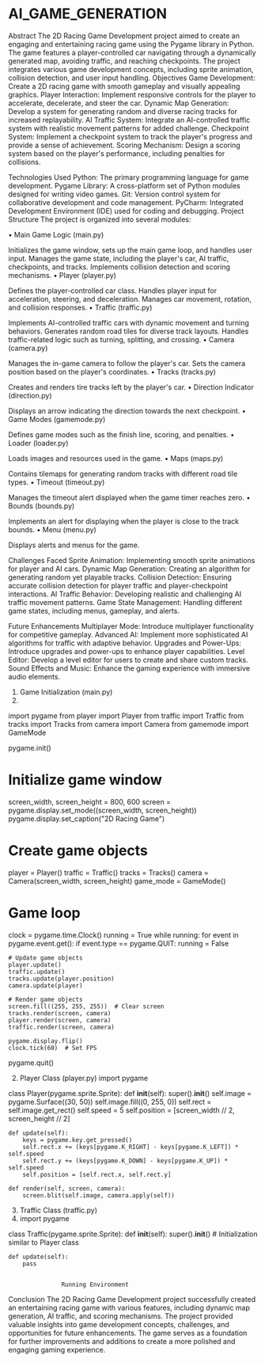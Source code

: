 # AI_GAME_GENERATION

Abstract
The 2D Racing Game Development project aimed to create an engaging and entertaining racing game using the Pygame library in Python. The game features a player-controlled car navigating through a dynamically generated map, avoiding traffic, and reaching checkpoints. The project integrates various game development concepts, including sprite animation, collision detection, and user input handling.
Objectives
Game Development: Create a 2D racing game with smooth gameplay and visually appealing graphics.
Player Interaction: Implement responsive controls for the player to accelerate, decelerate, and steer the car.
Dynamic Map Generation: Develop a system for generating random and diverse racing tracks for increased replayability.
AI Traffic System: Integrate an AI-controlled traffic system with realistic movement patterns for added challenge.
Checkpoint System: Implement a checkpoint system to track the player's progress and provide a sense of achievement.
Scoring Mechanism: Design a scoring system based on the player's performance, including penalties for collisions.

Technologies Used
Python: The primary programming language for game development.
Pygame Library: A cross-platform set of Python modules designed for writing video games.
Git: Version control system for collaborative development and code management.
PyCharm: Integrated Development Environment (IDE) used for coding and debugging.
Project Structure
The project is organized into several modules:

•	Main Game Logic (main.py)

Initializes the game window, sets up the main game loop, and handles user input.
Manages the game state, including the player's car, AI traffic, checkpoints, and tracks.
Implements collision detection and scoring mechanisms.
•	Player (player.py)

Defines the player-controlled car class.
Handles player input for acceleration, steering, and deceleration.
Manages car movement, rotation, and collision responses.
•	Traffic (traffic.py)

Implements AI-controlled traffic cars with dynamic movement and turning behaviors.
Generates random road tiles for diverse track layouts.
Handles traffic-related logic such as turning, splitting, and crossing.
•	Camera (camera.py)

Manages the in-game camera to follow the player's car.
Sets the camera position based on the player's coordinates.
•	Tracks (tracks.py)

Creates and renders tire tracks left by the player's car.
•	Direction Indicator (direction.py)

Displays an arrow indicating the direction towards the next checkpoint.
•	Game Modes (gamemode.py)

Defines game modes such as the finish line, scoring, and penalties.
•	Loader (loader.py)

Loads images and resources used in the game.
•	Maps (maps.py)

Contains tilemaps for generating random tracks with different road tile types.
•	Timeout (timeout.py)

Manages the timeout alert displayed when the game timer reaches zero.
•	Bounds (bounds.py)

Implements an alert for displaying when the player is close to the track bounds.
•	Menu (menu.py)

Displays alerts and menus for the game.


Challenges Faced
Sprite Animation: Implementing smooth sprite animations for player and AI cars.
Dynamic Map Generation: Creating an algorithm for generating random yet playable tracks.
Collision Detection: Ensuring accurate collision detection for player traffic and player-checkpoint interactions.
AI Traffic Behavior: Developing realistic and challenging AI traffic movement patterns.
Game State Management: Handling different game states, including menus, gameplay, and alerts.

Future Enhancements
Multiplayer Mode: Introduce multiplayer functionality for competitive gameplay.
Advanced AI: Implement more sophisticated AI algorithms for traffic with adaptive behavior.
Upgrades and Power-Ups: Introduce upgrades and power-ups to enhance player capabilities.
Level Editor: Develop a level editor for users to create and share custom tracks.
Sound Effects and Music: Enhance the gaming experience with immersive audio elements.

1.	Game Initialization (main.py)
2.	
import pygame
from player import Player
from traffic import Traffic
from tracks import Tracks
from camera import Camera
from gamemode import GameMode

pygame.init()

# Initialize game window
screen_width, screen_height = 800, 600
screen = pygame.display.set_mode((screen_width, screen_height))
pygame.display.set_caption("2D Racing Game")

# Create game objects
player = Player()
traffic = Traffic()
tracks = Tracks()
camera = Camera(screen_width, screen_height)
game_mode = GameMode()

# Game loop
clock = pygame.time.Clock()
running = True
while running:
    for event in pygame.event.get():
        if event.type == pygame.QUIT:
            running = False

    # Update game objects
    player.update()
    traffic.update()
    tracks.update(player.position)
    camera.update(player)

    # Render game objects
    screen.fill((255, 255, 255))  # Clear screen
    tracks.render(screen, camera)
    player.render(screen, camera)
    traffic.render(screen, camera)

    pygame.display.flip()
    clock.tick(60)  # Set FPS

pygame.quit()

2. Player Class (player.py)
import pygame

class Player(pygame.sprite.Sprite):
    def __init__(self):
        super().__init__()
        self.image = pygame.Surface((30, 50))
        self.image.fill((0, 255, 0))
        self.rect = self.image.get_rect()
        self.speed = 5
        self.position = [screen_width // 2, screen_height // 2]

    def update(self):
        keys = pygame.key.get_pressed()
        self.rect.x += (keys[pygame.K_RIGHT] - keys[pygame.K_LEFT]) * self.speed
        self.rect.y += (keys[pygame.K_DOWN] - keys[pygame.K_UP]) * self.speed
        self.position = [self.rect.x, self.rect.y]

    def render(self, screen, camera):
        screen.blit(self.image, camera.apply(self))

3.	Traffic Class (traffic.py)
4.	import pygame

class Traffic(pygame.sprite.Sprite):
    def __init__(self):
        super().__init__()
        # Initialization similar to Player class

    def update(self):
        pass


                   Running Environment
 


Conclusion
The 2D Racing Game Development project successfully created an entertaining racing game with various features, including dynamic map generation, AI traffic, and scoring mechanisms. The project provided valuable insights into game development concepts, challenges, and opportunities for future enhancements. The game serves as a foundation for further improvements and additions to create a more polished and engaging gaming experience.
